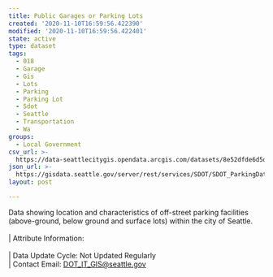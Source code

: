 ```yaml
---
title: Public Garages or Parking Lots
created: '2020-11-10T16:59:56.422390'
modified: '2020-11-10T16:59:56.422401'
state: active
type: dataset
tags:
  - 018
  - Garage
  - Gis
  - Lots
  - Parking
  - Parking Lot
  - Sdot
  - Seattle
  - Transportation
  - Wa
groups:
  - Local Government
csv_url: >-
  https://data-seattlecitygis.opendata.arcgis.com/datasets/8e52dfde6d5d45948f7a90654c8d50cd_0.csv?outSR=%7B%22latestWkid%22%3A2926%2C%22wkid%22%3A2926%7D
json_url: >-
  https://gisdata.seattle.gov/server/rest/services/SDOT/SDOT_ParkingData/MapServer/0
layout: post

---
```

Data showing location and characteristics of off-street parking facilities (above-ground, below ground and surface lots) within the city of Seattle.  <br /><br />| Attribute Information: <br /><br />| Data Update Cycle: Not Updated Regularly <br />| Contact Email: <a href='mailto:DOT_IT_GIS@seattle.gov' target='_blank'>DOT_IT_GIS@seattle.gov</a>
